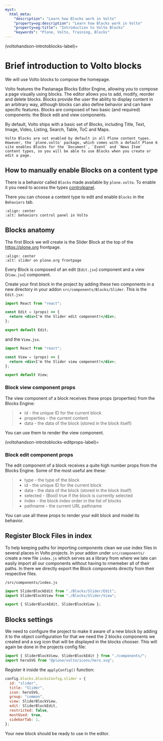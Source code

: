 ```yaml
---
myst:
  html_meta:
    "description": "Learn how Blocks work in Volto"
    "property=og:description": "Learn how Blocks work in Volto"
    "property=og:title": "Introduction to Volto Blocks"
    "keywords": "Plone, Volto, Training, Blocks"
---
```


(voltohandson-introtoblocks-label)=

# Brief introduction to Volto blocks

We will use Volto blocks to compose the homepage.

Volto features the Pastanaga Blocks Editor Engine, allowing you to compose a page visually using blocks.
The editor allows you to add, modify, reorder and delete blocks.
Blocks provide the user the ability to display content in an arbitrary way, although blocks can also define behavior and can have specific features.
Blocks are composed of two basic (and required) components: the Block edit and view components.

By default, Volto ships with a basic set of Blocks, including Title, Text, Image, Video, Listing, Search, Table, ToC and Maps.

```{note}
Volto Blocks are not enabled by default in all Plone content types.
However, the `plone.volto` package, which comes with a default Plone 6 site enables Blocks for the `Document`, `Event` and `News Item` content types, so you will be able to use Blocks when you create or edit a page.
```

## How to manually enable Blocks on a content type

There is a behavior called `Blocks` made available by `plone.volto`.
To enable it you need to access the types [controlpanel](localhost:3000/controlpanel/dexterity-types).

There you can choose a content type to edit and enable `Blocks` in the `Behaviors` tab.

```{image} _static/behaviors_controlpanel.png
:align: center
:alt: behaviors control panel in Volto
```

## Blocks anatomy

The first Block we will create is the Slider Block at the top of the https://plone.org frontpage.

```{image} _static/slider_screenshot.png
:align: center
:alt: slider on plone.org frontpage
```

Every Block is composed of an edit (`Edit.jsx`) component and a view (`View.jsx`) component.

Create your first block in the project by adding these two components in a new directory in your addon `src/components/Blocks/Slider`.
This is the `Edit.jsx`:

```jsx
import React from "react";

const Edit = (props) => {
  return <div>I'm the Slider edit component!</div>;
};

export default Edit;
```

and the `View.jsx`.

```jsx
import React from "react";

const View = (props) => {
  return <div>I'm the Slider view component!</div>;
};

export default View;
```

### Block view component props

The view component of a block receives these props (properties) from the Blocks Engine:

> - id - the unique ID for the current block
> - properties - the current content
> - data - the data of the block (stored in the block itself)

You can use them to render the view component.

(voltohandson-introtoblocks-editprops-label)=

### Block edit component props

The edit component of a block receives a quite high number props from the Blocks Engine. Some of the most useful are these:

> - type - the type of the block
> - id - the unique ID for the current block
> - data - the data of the block (stored in the block itself)
> - selected - (Bool) true if the block is currently selected
> - index - the block index order in the list of blocks
> - pathname - the current URL pathname

You can use all these props to render your edit block and model its behavior.

## Register Block Files in index

To help keeping paths for importing components clean we use index files in several places in Volto projects. In your addon under `src/components/` create a new file `index.js` which serves as a library from where we late can easily import all our components without having to rmemeber all of their paths. In there we directly export the Block components directly from their respective files.

`/src/components/index.js`

```js
import SliderBlockEdit from "./Blocks/Slider/Edit";
import SliderBlockView from "./Blocks/Slider/View";

export { SliderBlockEdit, SliderBlockView };
```

## Blocks settings

We need to configure the project to make it aware of a new block by adding it to the object configuration for that we need the 2 blocks components we created and a svg icon that will be displayed in the blocks chooser. This will again be done in the projects config file:

```js
import { SliderBlockView, SliderBlockEdit } from "./components/";
import heroSVG from "@plone/volto/icons/hero.svg";
```

Register it inside the `applyConfig()` function:

```js
config.blocks.blocksConfig.slider = {
  id: "slider",
  title: "Slider",
  icon: heroSVG,
  group: "common",
  view: SliderBlockView,
  edit: SliderBlockEdit,
  restricted: false,
  mostUsed: true,
  sidebarTab: 1,
};
```

Your new block should be ready to use in the editor.

